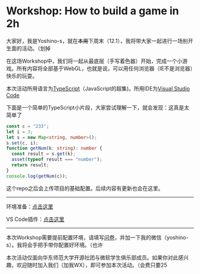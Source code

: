 # Workshop: How to build a game in 2h  

大家好，我是Yoshino-s，就在~~本周~~下周末（12.1），我将带大家一起进行一场别开生面的活动。（划掉  

在这场Workshop中，我们将一起从最底层（手写着色器）开始，完成一个小游戏。所有内容将全部基于WebGL，也就是说，可以用任何浏览器（IE不是浏览器）快乐的玩耍。  

本次活动所用语言为[TypeScript](http://www.typescriptlang.org/)（JavaScript的超集)。所用IDE为[Visual Studio Code](https://code.visualstudio.com/)  

下面是一个简单的TypeScript小片段，大家尝试理解一下，就会发现：这真是太简单了  

```Typescript
const c = "233";
let i = 3;
let s = new Map<string, number>();
s.set(c, i);
function getNum(k: string): number {
  const result = s.get(k);
  asset(typeof result === "number");
  return result;
}
console.log(getNum(c));
```

这个repo之后会上传项目的基础配置。后续内容有更新也会在这里。

---

环境准备：[点击这里](/INTRODUCTION/ENVIRONMENT.MD)  

VS Code插件：[点击这里](/INTRODUCTION/ENVIRONMENT.MD)  

---

本次Workshop需要提前配置环境，请填写[问卷](https://www.wjx.cn/m/50200582.aspx)，并加一下我的微信（yoshino-s）。我将会手把手带你配置好环境。（也许  

本次活动仅面向华东师范大学开源社团与微软学生俱乐部成员。如果你对此感兴趣，欢迎随时加入我们（加我WX），即可参加本次活动。（会费只要25  